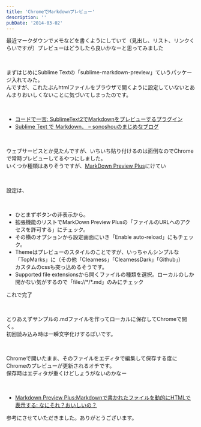 ```yaml
---
title: 'ChromeでMarkdownプレビュー'
description: ''
pubDate: '2014-03-02'
---
```


<p>最近マークダウンでメモなどを書くようにしていて（見出し、リスト、リンクくらいですが）プレビューはどうしたら良いかなーと思ってみました</p>
<p>&nbsp;</p>
<p>まずはじめにSublime Textの「sublime-markdown-preview」ていうパッケージ入れてみた。<br>
んですが、これたぶんhtmlファイルをブラウザで開くように設定していないとあんまりおいしくないことに気づいてしまったのです。</p>
<p>&nbsp;</p>
<ul>
<li><a href="http://codedehitokoto.blogspot.jp/2012/04/sublimetext2markdown.html">コードで一言: SublimeText2でMarkdownをプレビューするプラグイン</a></li>
<li><a href="http://sonoshou.hatenablog.jp/entry/2013/12/20/Sublime_Text_%E3%81%A7_Markdown%EF%BC%8E">Sublime Text で Markdown． – sonoshouのまじめなブログ</a></li>
</ul>
<p>&nbsp;</p>
<p>ウェブサービスとか見たんですが、いちいち貼り付けるのは面倒なのでChromeで常時プレビューしてるやつにしました。<br>
いくつか種類はありそうですが、<a href="https://chrome.google.com/webstore/detail/markdown-preview-plus/febilkbfcbhebfnokafefeacimjdckgl">MarkDown Preview Plus</a>にけてい</p>
<p>&nbsp;</p>
<p>設定は、</p>
<p>&nbsp;</p>
<ul>
<li>ひとまずボタンの非表示から。</li>
<li>拡張機能のリストでMarkDown Preview Plusの「ファイルのURLへのアクセスを許可する」にチェック。</li>
<li>その横のオプションから設定画面にいき「Enable auto-reload」にもチェック。</li>
<li>Themeはプレビューのスタイルのことですが、いっちゃんシンプルな「TopMarks」に（その他「Clearness」「ClearnessDark」「Github」）<br>カスタムのcssも突っ込めるそうです。</li>
<li>Supported file extensionsから開くファイルの種類を選択。ローカルのしか開かない気がするので「file://*/*.md」のみにチェック</li>
</ul>
<p>これで完了</p>
<p>&nbsp;</p>
<p>とりあえずサンプルの.mdファイルを作ってローカルに保存してChromeで開く。<br>
初回読み込み時は一瞬文字化けするぽいです。</p>
<p>&nbsp;</p>
<p>Chromeで開いたまま、そのファイルをエディタで編集して保存する度にChromeのプレビューが更新されるオチです。<br>
保存時はエディタが重くけどしょうがないのかなー</p>
<p>&nbsp;</p>
<ul>
<li><a href="http://fuwakukara.seesaa.net/article/380418962.html">Markdown Preview Plus:Markdownで書かれたファイルを動的にHTMLで表示する: なにそれ？おいしいの？</a></li>
</ul>
<p>参考にさせていただきました。ありがとうございます。</p>
